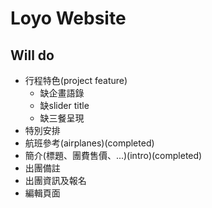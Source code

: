 # Loyo Website

## Will do

- 行程特色(project feature)
	- 缺企畫語錄
	- 缺slider title
    - 缺三餐呈現
- 特別安排
- 航班參考(airplanes)(completed)
- 簡介(標題、團費售價、...)(intro)(completed)
- 出團備註
- 出團資訊及報名
- 編輯頁面
